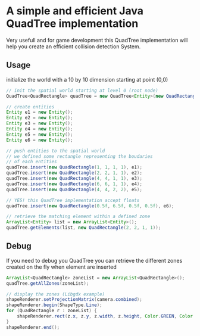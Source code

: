 A simple and efficient Java QuadTree implementation
======

Very usefull and for game development this QuadTree implementation will help you create an efficient collision detection System.

Usage
----

initialize the world with a 10 by 10 dimension starting at point (0,0)

```java
// init the spatial world starting at level 0 (root node)
QuadTree<QuadRectangle> quadTree = new QuadTree<Entity>(new QuadRectangle(0, 0, 10, 10), 0);

// create entities
Entity e1 = new Entity();
Entity e2 = new Entity();
Entity e3 = new Entity();
Entity e4 = new Entity();
Entity e5 = new Entity();
Entity e6 = new Entity();

// push entities to the spatial world
// we defined some rectangle representing the boudaries
// of each entities
quadTree.insert(new QuadRectangle(1, 1, 1, 1), e1);
quadTree.insert(new QuadRectangle(2, 2, 1, 1), e2);
quadTree.insert(new QuadRectangle(4, 4, 1, 1), e3);
quadTree.insert(new QuadRectangle(6, 6, 1, 1), e4);
quadTree.insert(new QuadRectangle(4, 4, 2, 2), e5);

// YES! this QuadTree implementation accept floats
quadTree.insert(new QuadRectangle(0.5f, 6.5f, 0.5f, 0.5f), e6);

// retrieve the matching element within a defined zone
ArrayList<Entity> list = new ArrayList<Entity>();
quadTree.getElements(list, new QuadRectangle(2, 2, 1, 1));
```

Debug
----

If you need to debug you QuadTree you can retrieve the different zones created on the fly when element are inserted

```java
ArrayList<QuadRectangle> zoneList = new ArrayList<QuadRectangle>();
quadTree.getAllZones(zoneList);

// display the zones (Libgdx example)
shapeRenderer.setProjectionMatrix(camera.combined);
shapeRenderer.begin(ShapeType.Line);  
for (QuadRectangle r : zoneList) {
    shapeRenderer.rect(z.x, z.y, z.width, z.height, Color.GREEN, Color.GREEN, Color.GREEN, Color.GREEN);
}
shapeRenderer.end();
```
